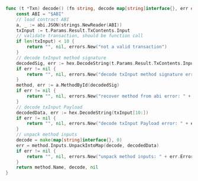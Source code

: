 [//title]: (decode-tx-input-to-map)
[//englishtitle]: (decode-tx-input-to-map)
[//category]: (go,ethereum,snippet)
[//tags]: (go,ethereum,snippet)
[//createtime]: (20210520)
[//updatetime]: (20210520)

```go
func (t *Txn) decode() (fn string, decode map[string]interface{}, err error) {
	const ABI = "$ABI"
	// load contract ABI
	a, _ := abi.JSON(strings.NewReader(ABI))
	txInput := t.Params.Result.TxContents.Input
	// validate transaction, should be function call
	if len(txInput) < 10 {
		return "", nil, errors.New("not a valid transaction")
	}
	// decode txInput method signature
	decodedSig, err := hex.DecodeString(t.Params.Result.TxContents.Input[2:10])
	if err != nil {
		return "", nil, errors.New("decode txInput method signature error: " + err.Error())
	}
	method, err := a.MethodById(decodedSig)
	if err != nil {
		return "", nil, errors.New("recover method from abi error: " + err.Error())
	}
	// decode txInput Payload
	decodedData, err := hex.DecodeString(txInput[10:])
	if err != nil {
		return "", nil, errors.New("decode txInput Payload error: " + err.Error())
	}
	// unpack method inputs
	decode = make(map[string]interface{}, 0)
	err = method.Inputs.UnpackIntoMap(decode, decodedData)
	if err != nil {
		return "", nil, errors.New("unpack method inputs: " + err.Error())
	}
	return method.Name, decode, nil
}
```
